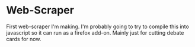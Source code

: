 # Web-Scraper

First web-scraper I'm making. I'm probably going to try to compile this into javascript so it can run as a firefox add-on. Mainly just for cutting debate cards for now.